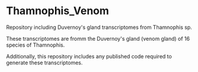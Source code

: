 # Thamnophis_Venom
Repository including Duvernoy's gland transcriptomes from Thamnophis sp. 


These transcriptomes are fromm the Duvernoy's gland (venom gland) of 16 species of Thamnophis. 

Additionally, this repository includes any published code required to generate these transcriptomes. 
